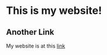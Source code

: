 # This is my website!

## Another Link

My website is at this [link](https://ntama19.github.io/website)
